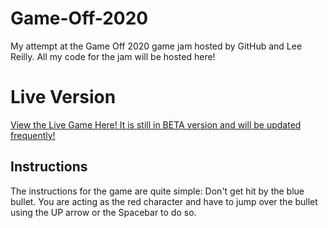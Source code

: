 # Game-Off-2020
My attempt at the Game Off 2020 game jam hosted by GitHub and Lee Reilly. All my code for the jam will be hosted here!

# Live Version
[View the Live Game Here! It is still in BETA version and will be updated frequently!](https://landonlloyd.github.io/Game-Off-2020/)

## Instructions
The instructions for the game are quite simple: Don't get hit by the blue bullet. You are acting as the red character and have to jump over the bullet using the UP arrow or the Spacebar to do so. 
